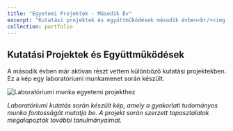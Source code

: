 ```yaml
---
title: "Egyetemi Projektek - Második Év"
excerpt: "Kutatási projektek és együttműködések második évben<br/><img src='/bandi_timi_evelyne.github.io/images/masodik.png' alt='Laboratóriumi munka egyetemi projekthez'>"
collection: portfolio
---
```


## Kutatási Projektek és Együttműködések

A második évben már aktívan részt vettem különböző kutatási projektekben. Ez a kép egy laboratóriumi munkamenet során készült.

![Laboratóriumi munka egyetemi projekthez](/bandi_timi_evelyne.github.io/images/masodik.png "Laboratóriumi kutatómunka során készült fénykép")

*Laboratóriumi kutatás során készült kép, amely a gyakorlati tudományos munka fontosságát mutatja be. A projekt során szerzett tapasztalatok megalapozták további tanulmányaimat.*